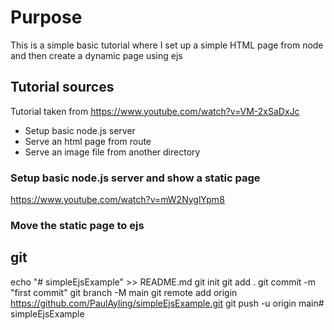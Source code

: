 
# Purpose
This is a simple basic tutorial where I set up a simple HTML page from node and then create a dynamic page using ejs

## Tutorial sources
Tutorial taken from https://www.youtube.com/watch?v=VM-2xSaDxJc

- Setup basic node.js server
- Serve an html page from route
- Serve an image file from another directory 
### Setup basic node.js server and show a static page
https://www.youtube.com/watch?v=mW2NyglYpm8

### Move the static page to ejs


## git
echo "# simpleEjsExample" >> README.md
git init
git add .
git commit -m "first commit"
git branch -M main
git remote add origin https://github.com/PaulAyling/simpleEjsExample.git
git push -u origin main# simpleEjsExample

